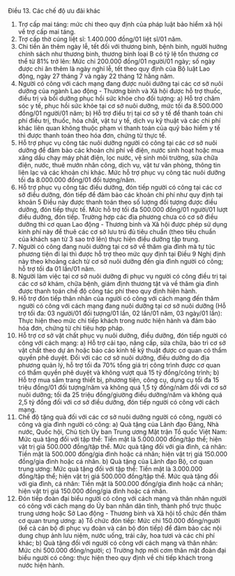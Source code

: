 Điều 13. Các chế độ ưu đãi khác
1. Trợ cấp mai táng: mức chi theo quy định của pháp luật bảo hiểm xã hội về trợ cấp mai táng.
2. Trợ cấp thờ cúng liệt sĩ: 1.400.000 đồng/01 liệt sĩ/01 năm.
3. Chi tiền ăn thêm ngày lễ, tết đối với thương binh, bệnh binh, người hưởng chính sách như thương binh, thương binh loại B có tỷ lệ tổn thương cơ thể từ 81% trở lên: Mức chi 200.000 đồng/01 người/01 ngày; số ngày được chi ăn thêm là ngày nghỉ lễ, tết theo quy định của Bộ luật Lao động, ngày 27 tháng 7 và ngày 22 tháng 12 hằng năm.
4. Người có công với cách mạng đang được nuôi dưỡng tại các cơ sở nuôi dưỡng của ngành Lao động - Thương binh và Xã hội được hỗ trợ thuốc, điều trị và bồi dưỡng phục hồi sức khỏe cho đối tượng:
a) Hỗ trợ chăm sóc y tế, phục hồi sức khỏe tại cơ sở nuôi dưỡng, mức tối đa 8.500.000 đồng/01 người/01 năm;
b) Hỗ trợ điều trị tại cơ sở y tế để thanh toán chi phí điều trị, thuốc, hóa chất, vật tư y tế, dịch vụ kỹ thuật và các chi phí khác liên quan không thuộc phạm vi thanh toán của quỹ bảo hiểm y tế thì được thanh toán theo hóa đơn, chứng từ thực tế.
5. Hỗ trợ phục vụ công tác nuôi dưỡng người có công tại các cơ sở nuôi dưỡng để đảm bảo các khoản chi phí về điện, nước sinh hoạt hoặc mua xăng dầu chạy máy phát điện, lọc nước, vệ sinh môi trường, sửa chữa điện, nước, thuê mướn nhân công, dịch vụ, vật tư văn phòng, thông tin liên lạc và các khoản chi khác. Mức hỗ trợ phục vụ công tác nuôi dưỡng tối đa 8.000.000 đồng/01 đối tượng/năm.
6. Hỗ trợ phục vụ công tác điều dưỡng, đón tiếp người có công tại các cơ sở điều dưỡng, đón tiếp để đảm bảo các khoản chi phí như quy định tại khoản 5 Điều này được thanh toán theo số lượng đối tượng được điều dưỡng, đón tiếp thực tế. Mức hỗ trợ tối đa 500.000 đồng/01 người/01 lượt điều dưỡng, đón tiếp. Trường hợp các địa phương chưa có cơ sở điều dưỡng thì cơ quan Lao động - Thương binh và Xã hội được phép sử dụng kinh phí này để thuê các cơ sở lưu trú đủ tiêu chuẩn (theo tiêu chuẩn của khách sạn từ 3 sao trở lên) thực hiện điều dưỡng tập trung.
7. Người có công đang nuôi dưỡng tại cơ sở về thăm gia đình mà tự túc phương tiện đi lại thì được hỗ trợ theo mức quy định tại Điều 9 Nghị định này theo khoảng cách từ cơ sở nuôi dưỡng đến gia đình người có công; hỗ trợ tối đa 01 lần/01 năm.
8. Người làm việc tại cơ sở nuôi dưỡng đi phục vụ người có công điều trị tại các cơ sở khám, chữa bệnh, giám định thương tật và về thăm gia đình được thanh toán chế độ công tác phí theo quy định hiện hành.
9. Hỗ trợ đón tiếp thân nhân của người có công với cách mạng đến thăm người có công với cách mạng đang nuôi dưỡng tại cơ sở nuôi dưỡng (Hỗ trợ tối đa: 03 người/01 đối tượng/01 lần, 02 lần/01 năm, 03 ngày/01 lần): Thực hiện theo mức chi tiếp khách trong nước hiện hành và đảm bảo hóa đơn, chứng từ chi tiêu hợp pháp.
10. Hỗ trợ cơ sở vật chất phục vụ nuôi dưỡng, điều dưỡng, đón tiếp người có công với cách mạng:
a) Hỗ trợ cải tạo, nâng cấp, sửa chữa, bảo trì cơ sở vật chất theo dự án hoặc báo cáo kinh tế kỹ thuật được cơ quan có thẩm quyền phê duyệt. Đối với các cơ sở nuôi dưỡng, điều dưỡng do địa phương quản lý, hỗ trợ tối đa 70% tổng giá trị công trình được cơ quan có thẩm quyền phê duyệt và không vượt quá 15 tỷ đồng/công trình;
b) Hỗ trợ mua sắm trang thiết bị, phương tiện, công cụ, dụng cụ tối đa 15 triệu đồng/01 đối tượng/năm và không quá 1,5 tỷ đồng/năm đối với cơ sở nuôi dưỡng; tối đa 25 triệu đồng/giường điều dưỡng/năm và không quá 2,5 tỷ đồng đối với cơ sở điều dưỡng, đón tiếp người có công với cách mạng.
11. Chế độ tặng quà đối với các cơ sở nuôi dưỡng người có công, người có công và gia đình người có công:
a) Quà tặng của Lãnh đạo Đảng, Nhà nước, Quốc hội, Chủ tịch Ủy ban Trung ương Mặt trận Tổ quốc Việt Nam:
Mức quà tặng đối với tập thể: Tiền mặt là 5.000.000 đồng/tập thể; hiện vật trị giá 500.000 đồng/tập thể.
Mức quà tặng đối với gia đình, cá nhân: Tiền mặt là 500.000 đồng/gia đình hoặc cá nhân; hiện vật trị giá 150.000 đồng/gia đình hoặc cá nhân.
b) Quà tặng của Lãnh đạo Bộ, cơ quan trung ương:
Mức quà tặng đối với tập thể: Tiền mặt là 3.000.000 đồng/tập thể; hiện vật trị giá 500.000 đồng/tập thể.
Mức quà tặng đối với gia đình, cá nhân: Tiền mặt là 500.000 đồng/gia đình hoặc cá nhân; hiện vật trị giá 150.000 đồng/gia đình hoặc cá nhân.
12. Đón tiếp đoàn đại biểu người có công với cách mạng và thân nhân người có công với cách mạng do Ủy ban nhân dân tỉnh, thành phố trực thuộc trung ương hoặc Sở Lao động - Thương binh và Xã hội tổ chức đến thăm cơ quan trung ương:
a) Tổ chức đón tiếp: Mức chi 150.000 đồng/người (kể cả cán bộ đi phục vụ đoàn và cán bộ đón tiếp) để đảm bảo các nội dung chụp ảnh lưu niệm, nước uống, trái cây, hoa tươi và các chi phí khác;
b) Quà tặng đối với người có công với cách mạng và thân nhân: Mức chi 500.000 đồng/người;
c) Trường hợp mời cơm thân mật đoàn đại biểu người có công: thực hiện theo quy định về chi tiếp khách trong nước hiện hành.
